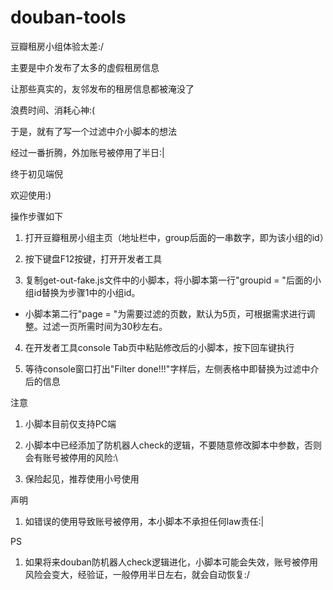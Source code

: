 # douban-tools

豆瓣租房小组体验太差:/

主要是中介发布了太多的虚假租房信息

让那些真实的，友邻发布的租房信息都被淹没了

浪费时间、消耗心神:(

于是，就有了写一个过滤中介小脚本的想法

经过一番折腾，外加账号被停用了半日:|

终于初见端倪

欢迎使用:)



操作步骤如下

1. 打开豆瓣租房小组主页（地址栏中，group后面的一串数字，即为该小组的id）

2. 按下键盘F12按键，打开开发者工具

3. 复制get-out-fake.js文件中的小脚本，将小脚本第一行"groupid = "后面的小组id替换为步骤1中的小组id。

- 小脚本第二行"page = "为需要过滤的页数，默认为5页，可根据需求进行调整。过滤一页所需时间为30秒左右。
  
4. 在开发者工具console Tab页中粘贴修改后的小脚本，按下回车键执行

5. 等待console窗口打出"Filter done!!!"字样后，左侧表格中即替换为过滤中介后的信息


注意

  1. 小脚本目前仅支持PC端
  
  2. 小脚本中已经添加了防机器人check的逻辑，不要随意修改脚本中参数，否则会有账号被停用的风险:\
  
  3. 保险起见，推荐使用小号使用
  
  
声明

  1. 如错误的使用导致账号被停用，本小脚本不承担任何law责任:|
  
  
PS

  1. 如果将来douban防机器人check逻辑进化，小脚本可能会失效，账号被停用风险会变大，经验证，一般停用半日左右，就会自动恢复:/
  
